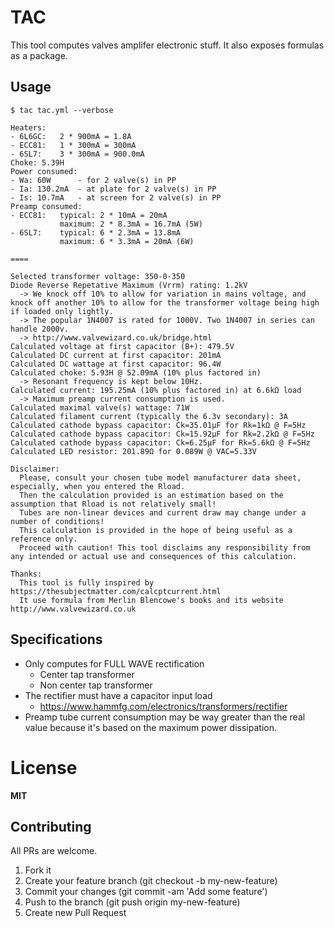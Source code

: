# TAC

This tool computes valves amplifer electronic stuff.
It also exposes formulas as a package.


## Usage

```
$ tac tac.yml --verbose

Heaters:
- 6L6GC:   2 * 900mA = 1.8A
- ECC81:   1 * 300mA = 300mA
- 6SL7:    3 * 300mA = 900.0mA
Choke: 5.39H
Power consumed:
- Wa: 60W      - for 2 valve(s) in PP
- Ia: 130.2mA  - at plate for 2 valve(s) in PP
- Is: 10.7mA   - at screen for 2 valve(s) in PP
Preamp consumed:
- ECC81:   typical: 2 * 10mA = 20mA
           maximum: 2 * 8.3mA = 16.7mA (5W)
- 6SL7:    typical: 6 * 2.3mA = 13.8mA
           maximum: 6 * 3.3mA = 20mA (6W)

====

Selected transformer voltage: 350-0-350
Diode Reverse Repetative Maximum (Vrrm) rating: 1.2kV
  -> We knock off 10% to allow for variation in mains voltage, and knock off another 10% to allow for the transformer voltage being high if loaded only lightly.
  -> The popular 1N4007 is rated for 1000V. Two 1N4007 in series can handle 2000v.
  -> http://www.valvewizard.co.uk/bridge.html
Calculated voltage at first capacitor (B+): 479.5V
Calculated DC current at first capacitor: 201mA
Calculated DC wattage at first capacitor: 96.4W
Calculated choke: 5.93H @ 52.09mA (10% plus factored in)
  -> Resonant frequency is kept below 10Hz.
Calculated current: 195.25mA (10% plus factored in) at 6.6kΩ load
  -> Maximum preamp current consumption is used.
Calculated maximal valve(s) wattage: 71W
Calculated filament current (typically the 6.3v secondary): 3A
Calculated cathode bypass capacitor: Ck=35.01µF for Rk=1kΩ @ F=5Hz
Calculated cathode bypass capacitor: Ck=15.92µF for Rk=2.2kΩ @ F=5Hz
Calculated cathode bypass capacitor: Ck=6.25µF for Rk=5.6kΩ @ F=5Hz
Calculated LED resistor: 201.89Ω for 0.089W @ VAC=5.33V

Disclaimer:
  Please, consult your chosen tube model manufacturer data sheet, especially, when you entered the Rload.
  Then the calculation provided is an estimation based on the assumption that Rload is not relatively small!
  Tubes are non-linear devices and current draw may change under a number of conditions!
  This calculation is provided in the hope of being useful as a reference only.
  Proceed with caution! This tool disclaims any responsibility from any intended or actual use and consequences of this calculation.

Thanks:
  This tool is fully inspired by https://thesubjectmatter.com/calcptcurrent.html
  It use formula from Merlin Blencowe's books and its website http://www.valvewizard.co.uk
```


## Specifications

- Only computes for FULL WAVE rectification
  - Center tap transformer
  - Non center tap transformer
- The rectifier must have a capacitor input load
  - https://www.hammfg.com/electronics/transformers/rectifier
- Preamp tube current consumption may be way greater than the real value because it's based on the maximum power dissipation.


# License

**MIT**


## Contributing

All PRs are welcome.

1. Fork it
2. Create your feature branch (git checkout -b my-new-feature)
3. Commit your changes (git commit -am 'Add some feature')
5. Push to the branch (git push origin my-new-feature)
6. Create new Pull Request